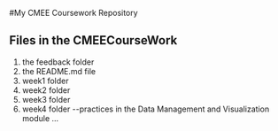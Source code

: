 #My CMEE Coursework Repository

## Files in the CMEECourseWork
1. the feedback folder 
2. the README.md file
3. week1 folder
4. week2 folder
5. week3 folder
6. week4 folder --practices in the Data Management and Visualization module
...